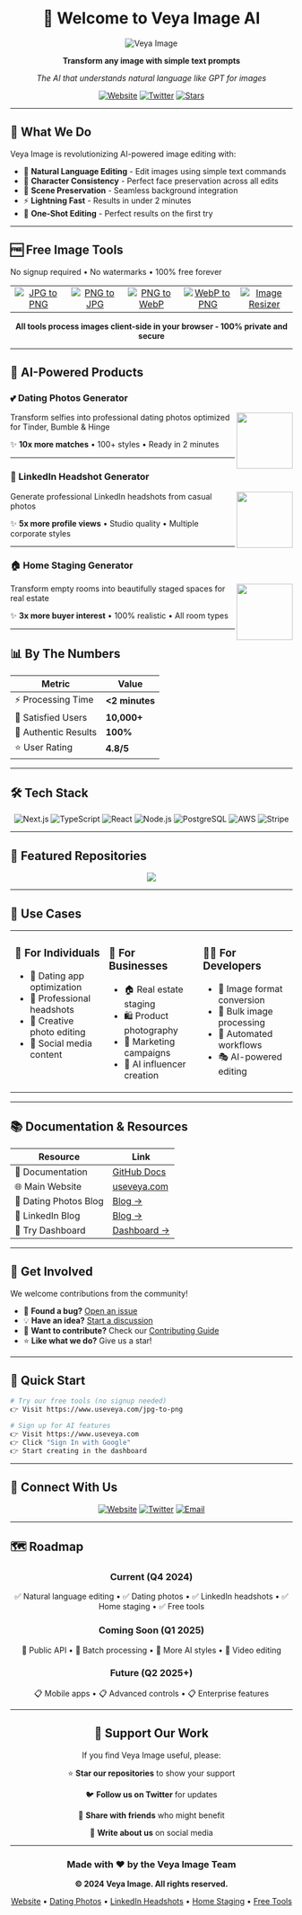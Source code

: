 <div align="center">

# 👋 Welcome to Veya Image AI

<img src="https://img.shields.io/badge/Veya-Image%20AI-gray?style=for-the-badge&logo=sparkles" alt="Veya Image" />

**Transform any image with simple text prompts**

_The AI that understands natural language like GPT for images_

[![Website](https://img.shields.io/badge/🌐_Website-useveya.com-blue?style=flat-square)](https://www.useveya.com)
[![Twitter](https://img.shields.io/badge/Twitter-@VeyaImage-1DA1F2?style=flat-square&logo=twitter&logoColor=white)](https://twitter.com/VeyaImage)
[![Stars](https://img.shields.io/github/stars/YOUR_USERNAME?style=flat-square&logo=github)](https://github.com/YOUR_USERNAME)

</div>

---

## 🚀 What We Do

Veya Image is revolutionizing AI-powered image editing with:

- 🤖 **Natural Language Editing** - Edit images using simple text commands
- 👤 **Character Consistency** - Perfect face preservation across all edits
- 🎨 **Scene Preservation** - Seamless background integration
- ⚡ **Lightning Fast** - Results in under 2 minutes
- 🎯 **One-Shot Editing** - Perfect results on the first try

---

## 🆓 Free Image Tools

No signup required • No watermarks • 100% free forever

<table>
<tr>
<td align="center" width="20%">
<a href="https://www.useveya.com/jpg-to-png">
<img src="https://img.shields.io/badge/JPG_to_PNG-4CAF50?style=for-the-badge" alt="JPG to PNG" />
</a>
</td>
<td align="center" width="20%">
<a href="https://www.useveya.com/png-to-jpg">
<img src="https://img.shields.io/badge/PNG_to_JPG-2196F3?style=for-the-badge" alt="PNG to JPG" />
</a>
</td>
<td align="center" width="20%">
<a href="https://www.useveya.com/png-to-webp">
<img src="https://img.shields.io/badge/PNG_to_WebP-FF9800?style=for-the-badge" alt="PNG to WebP" />
</a>
</td>
<td align="center" width="20%">
<a href="https://www.useveya.com/webp-to-png">
<img src="https://img.shields.io/badge/WebP_to_PNG-9C27B0?style=for-the-badge" alt="WebP to PNG" />
</a>
</td>
<td align="center" width="20%">
<a href="https://www.useveya.com/resize-image">
<img src="https://img.shields.io/badge/Image_Resizer-F44336?style=for-the-badge" alt="Image Resizer" />
</a>
</td>
</tr>
</table>

<div align="center">

**All tools process images client-side in your browser - 100% private and secure**

</div>

---

## 🤖 AI-Powered Products

### 💕 Dating Photos Generator

<a href="https://www.useveya.com/image-ai/dating">
<img align="right" width="100" src="https://img.shields.io/badge/Try_Now-pink?style=for-the-badge" />
</a>

Transform selfies into professional dating photos optimized for Tinder, Bumble & Hinge

✨ **10x more matches** • 100+ styles • Ready in 2 minutes

---

### 💼 LinkedIn Headshot Generator

<a href="https://www.useveya.com/image-ai/linkedin-headshot">
<img align="right" width="100" src="https://img.shields.io/badge/Try_Now-blue?style=for-the-badge" />
</a>

Generate professional LinkedIn headshots from casual photos

✨ **5x more profile views** • Studio quality • Multiple corporate styles

---

### 🏠 Home Staging Generator

<a href="https://www.useveya.com/image-ai/home-staging">
<img align="right" width="100" src="https://img.shields.io/badge/Try_Now-green?style=for-the-badge" />
</a>

Transform empty rooms into beautifully staged spaces for real estate

✨ **3x more buyer interest** • 100% realistic • All room types

---

## 📊 By The Numbers

<div align="center">

| Metric               | Value          |
| -------------------- | -------------- |
| ⚡ Processing Time   | **<2 minutes** |
| 👥 Satisfied Users   | **10,000+**    |
| 💯 Authentic Results | **100%**       |
| ⭐ User Rating       | **4.8/5**      |

</div>

---

## 🛠️ Tech Stack

<div align="center">

![Next.js](https://img.shields.io/badge/Next.js-000000?style=flat-square&logo=next.js&logoColor=white)
![TypeScript](https://img.shields.io/badge/TypeScript-3178C6?style=flat-square&logo=typescript&logoColor=white)
![React](https://img.shields.io/badge/React-61DAFB?style=flat-square&logo=react&logoColor=black)
![Node.js](https://img.shields.io/badge/Node.js-339933?style=flat-square&logo=node.js&logoColor=white)
![PostgreSQL](https://img.shields.io/badge/PostgreSQL-4169E1?style=flat-square&logo=postgresql&logoColor=white)
![AWS](https://img.shields.io/badge/AWS-232F3E?style=flat-square&logo=amazon-aws&logoColor=white)
![Stripe](https://img.shields.io/badge/Stripe-008CDD?style=flat-square&logo=stripe&logoColor=white)

</div>

---

## 🌟 Featured Repositories

<div align="center">

<a href="https://github.com/YOUR_USERNAME/veya-image-ai">
  <img align="center" src="https://github-readme-stats.vercel.app/api/pin/?username=YOUR_USERNAME&repo=veya-image-ai&theme=dark" />
</a>

</div>

---

## 🎯 Use Cases

<table>
<tr>
<td width="33%" valign="top">

### 👤 For Individuals

- 📱 Dating app optimization
- 💼 Professional headshots
- 🎨 Creative photo editing
- 📸 Social media content

</td>
<td width="33%" valign="top">

### 🏢 For Businesses

- 🏠 Real estate staging
- 🛍️ Product photography
- 📢 Marketing campaigns
- 🎥 AI influencer creation

</td>
<td width="33%" valign="top">

### 👨‍💻 For Developers

- 🔧 Image format conversion
- 📐 Bulk image processing
- 🔄 Automated workflows
- 🎭 AI-powered editing

</td>
</tr>
</table>

---

## 📚 Documentation & Resources

| Resource              | Link                                                               |
| --------------------- | ------------------------------------------------------------------ |
| 📖 Documentation      | [GitHub Docs](https://github.com/YOUR_USERNAME/veya-image-ai)      |
| 🌐 Main Website       | [useveya.com](https://www.useveya.com)                             |
| 📝 Dating Photos Blog | [Blog →](https://www.useveya.com/image-ai/dating/blogs)            |
| 📝 LinkedIn Blog      | [Blog →](https://www.useveya.com/image-ai/linkedin-headshot/blogs) |
| 🎨 Try Dashboard      | [Dashboard →](https://www.useveya.com/dashboard)                   |

---

## 🤝 Get Involved

We welcome contributions from the community!

- 🐛 **Found a bug?** [Open an issue](https://github.com/YOUR_USERNAME/veya-image-ai/issues)
- 💡 **Have an idea?** [Start a discussion](https://github.com/YOUR_USERNAME/veya-image-ai/discussions)
- 🔧 **Want to contribute?** Check our [Contributing Guide](https://github.com/YOUR_USERNAME/veya-image-ai/blob/main/CONTRIBUTING.md)
- ⭐ **Like what we do?** Give us a star!

---

## 🚀 Quick Start

```bash
# Try our free tools (no signup needed)
👉 Visit https://www.useveya.com/jpg-to-png

# Sign up for AI features
👉 Visit https://www.useveya.com
👉 Click "Sign In with Google"
👉 Start creating in the dashboard
```

---

## 📱 Connect With Us

<div align="center">

[![Website](https://img.shields.io/badge/Website-useveya.com-blue?style=for-the-badge&logo=google-chrome&logoColor=white)](https://www.useveya.com)
[![Twitter](https://img.shields.io/badge/Twitter-@VeyaImage-1DA1F2?style=for-the-badge&logo=twitter&logoColor=white)](https://twitter.com/VeyaImage)
[![Email](https://img.shields.io/badge/Email-support@useveya.com-EA4335?style=for-the-badge&logo=gmail&logoColor=white)](mailto:support@useveya.com)

</div>

---

## 🗺️ Roadmap

<div align="center">

### Current (Q4 2024)

✅ Natural language editing • ✅ Dating photos • ✅ LinkedIn headshots • ✅ Home staging • ✅ Free tools

### Coming Soon (Q1 2025)

🚧 Public API • 🚧 Batch processing • 🚧 More AI styles • 🚧 Video editing

### Future (Q2 2025+)

📋 Mobile apps • 📋 Advanced controls • 📋 Enterprise features

</div>

---

<div align="center">

## 💖 Support Our Work

If you find Veya Image useful, please:

⭐ **Star our repositories** to show your support

🐦 **Follow us on Twitter** for updates

🔗 **Share with friends** who might benefit

📢 **Write about us** on social media

---

### Made with ❤️ by the Veya Image Team

**© 2024 Veya Image. All rights reserved.**

[Website](https://www.useveya.com) • [Dating Photos](https://www.useveya.com/image-ai/dating) • [LinkedIn Headshots](https://www.useveya.com/image-ai/linkedin-headshot) • [Home Staging](https://www.useveya.com/image-ai/home-staging) • [Free Tools](https://www.useveya.com/jpg-to-png)

</div>
